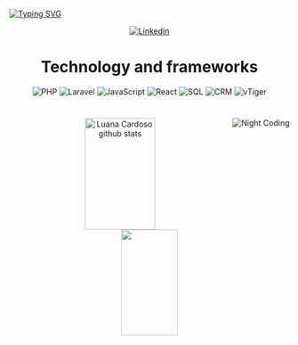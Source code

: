 
[![Typing SVG](https://readme-typing-svg.herokuapp.com/?color=00FF00&size=40&center=true&vCenter=true&width=1000&lines=I+am+Alireza+javadi!;Mid-Level+Back-End+Developer+|+PHP+&+Laravel+Specialist;+PHP+|+Laravel+|+SQL+|+Javascript+|+React)](https://git.io/typing-svg)

<div align="center">


[![Linkedin](https://img.shields.io/badge/LinkedIn-0077B5?style=for-the-badge&logo=linkedin&logoColor=white)](https://www.linkedin.com/in/alireza-javadii)

<h1></h1>

<h1>Technology and frameworks</h1>

<div style="display: inline_block">
<img align="align" alt="PHP" src="https://img.shields.io/badge/PHP-777BB4?style=for-the-badge&logo=php&logoColor=white"/>
<img align="align" alt="Laravel" src="https://img.shields.io/badge/Laravel-FF2D20?style=for-the-badge&logo=laravel&logoColor=white"/>
<img align="align" alt="JavaScript" src="https://img.shields.io/badge/JavaScript-F7DF1E?style=for-the-badge&logo=javascript&logoColor=black"/>
<img align="align" alt="React" src="https://img.shields.io/badge/React-61DAFB?style=for-the-badge&logo=react&logoColor=black"/>
<img align="align" alt="SQL" src="https://img.shields.io/badge/SQL-4479A1?style=for-the-badge&logo=sql&logoColor=white"/>
<img align="align" alt="CRM" src="https://img.shields.io/badge/CRM-003366?style=for-the-badge&logo=crm&logoColor=white"/>
<img align="align" alt="vTiger" src="https://img.shields.io/badge/vTiger-0D7680?style=for-the-badge&logo=vtiger&logoColor=white"/>
<h1></h1> 

 
<img alt="Night Coding" src="https://alirezajawadi.ir/Night-Coding.gif" align="right"/>

<div align="center">  
  <img width="50%" height="200px" src="https://github-readme-stats.vercel.app/api?username=alirezajavadigit&show_icons=true&count_private=true&hide_border=true&title_color=ff91a4&icon_color=ff91a4&text_color=c9d1d9&bg_color=0d1117" alt="Luana Cardoso github stats" /> 
  <img width="45%" height="190px" src="https://github-readme-stats.vercel.app/api/top-langs/?username=alirezajavadigit&layout=compact&hide_border=true&title_color=ff91a4&text_color=ff91a4&bg_color=0d1117" />
</div>
